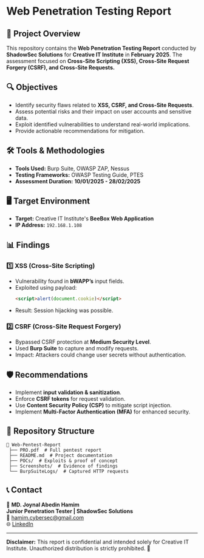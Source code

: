 # Web Penetration Testing Report

## 📌 Project Overview
This repository contains the **Web Penetration Testing Report** conducted by **ShadowSec Solutions** for **Creative IT Institute** in **February 2025**. The assessment focused on **Cross-Site Scripting (XSS), Cross-Site Request Forgery (CSRF), and Cross-Site Requests.**

## 🔍 Objectives
- Identify security flaws related to **XSS, CSRF, and Cross-Site Requests**.
- Assess potential risks and their impact on user accounts and sensitive data.
- Exploit identified vulnerabilities to understand real-world implications.
- Provide actionable recommendations for mitigation.

## 🛠️ Tools & Methodologies
- **Tools Used:** Burp Suite, OWASP ZAP, Nessus
- **Testing Frameworks:** OWASP Testing Guide, PTES
- **Assessment Duration:** **10/01/2025 - 28/02/2025**

## 🖥️ Target Environment
- **Target:** Creative IT Institute's **BeeBox Web Application**
- **IP Address:** `192.168.1.108`

## 📊 Findings
### 1️⃣ **XSS (Cross-Site Scripting)**
- Vulnerability found in **bWAPP’s** input fields.
- Exploited using payload: 
  ```html
  <script>alert(document.cookie)</script>
  ```
- Result: Session hijacking was possible.

### 2️⃣ **CSRF (Cross-Site Request Forgery)**
- Bypassed CSRF protection at **Medium Security Level**.
- Used **Burp Suite** to capture and modify requests.
- Impact: Attackers could change user secrets without authentication.

## 🛡️ Recommendations
- Implement **input validation & sanitization**.
- Enforce **CSRF tokens** for request validation.
- Use **Content Security Policy (CSP)** to mitigate script injection.
- Implement **Multi-Factor Authentication (MFA)** for enhanced security.

## 📂 Repository Structure
```
📁 Web-Pentest-Report
 ├── PRO.pdf  # Full pentest report
 ├── README.md  # Project documentation
 ├── POCs/  # Exploits & proof of concept
 ├── Screenshots/  # Evidence of findings
 └── BurpSuiteLogs/  # Captured HTTP requests
```

## 📞 Contact
👤 **MD. Joynal Abedin Hamim**  
**Junior Penetration Tester | ShadowSec Solutions**  
📧 hamim.cybersec@gmail.com  
🌐 [LinkedIn](https://www.linkedin.com/in/hamim-pt/)  

---
**Disclaimer:** This report is confidential and intended solely for Creative IT Institute. Unauthorized distribution is strictly prohibited. 🚨
